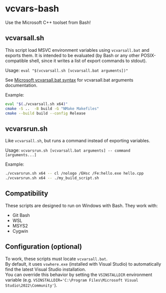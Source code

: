 # vcvars-bash

Use the Microsoft C++ toolset from Bash!

## vcvarsall.sh

This script load MSVC environment variables using `vcvarsall.bat` and exports
them.
It is intended to be evaluated (by Bash or any other POSIX-compatible shell,
since it writes a list of export commands to stdout).

Usage: `eval "$(vcvarsall.sh [vcvarsall.bat arguments])"`

See [Microsoft vcvarsall.bat syntax][1] for vcvarsall.bat arguments
documentation.

Example:
```bash
eval "$(./vcvarsall.sh x64)"
cmake -S ..  -B build -G "NMake Makefiles"
cmake --build build --config Release
```

## vcvarsrun.sh

Like `vcvarsall.sh`, but runs a command instead of exporting variables.

Usage: `vcvarsrun.sh [vcvarsall.bat arguments] -- command [arguments...]`

Example:
```bash
./vcvarsrun.sh x64 -- cl /nologo /EHsc /Fe:hello.exe hello.cpp
./vcvarsrun.sh x64 -- ./my_build_script.sh
```

## Compatibility

These scripts are designed to run on Windows with Bash.
They work with:
- Git Bash
- WSL
- MSYS2
- Cygwin

## Configuration (optional)

To work, these scripts must locate `vcvarsall.bat`.\
By default, it uses `vswhere.exe` (installed with Visual Studio) to
automatically find the latest Visual Studio installation.\
You can override this behavior by setting the `VSINSTALLDIR` environment
variable (e.g.
`VSINSTALLDIR='C:\Program Files\Microsoft Visual Studio\2022\Community'`).


[1]: https://learn.microsoft.com/en-us/cpp/build/building-on-the-command-line?view=msvc-170#vcvarsall-syntax
